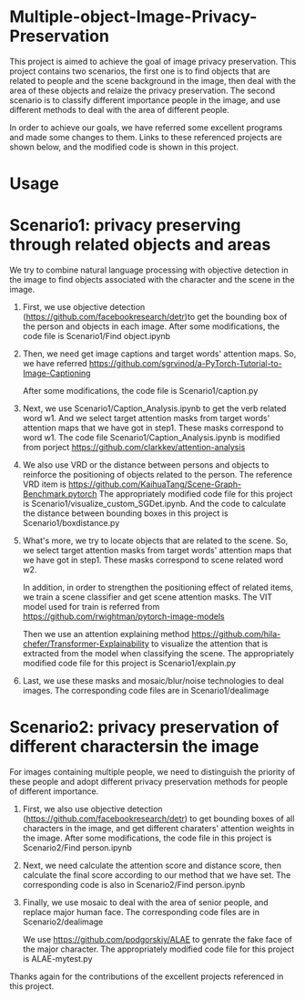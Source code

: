 # Multiple-object-Image-Privacy-Preservation
This project is aimed to achieve the goal of image privacy preservation.  This project contains two scenarios, the first one is to find objects that are related to people and the scene background in the image, then deal with the area of these objects and relaize the privacy preservation. The second scenario is to classify different importance people in the image, and use different methods to deal with the area of different people.  

In order to achieve our goals, we have referred some excellent programs and made some changes to them. Links to these referenced projects are shown below, and the modified code is shown in this project.


# Usage

# Scenario1: privacy preserving through related objects and areas

We try to combine natural language processing with objective detection in the image to find objects associated with the character and the scene in the image.

1) First, we use objective detection (https://github.com/facebookresearch/detr)to get the bounding box of the person and objects in each image.
   After some modifications, the code file is Scenario1/Find object.ipynb

2) Then, we need get image captions and target words' attention maps. So, we have referred
https://github.com/sgrvinod/a-PyTorch-Tutorial-to-Image-Captioning

   After some modifications, the code file is Scenario1/caption.py

3) Next, we use Scenario1/Caption_Analysis.ipynb to get the verb related word w1. And we select target attention masks from target words' attention maps that we have got in step1. These masks correspond to word w1.
   The code file Scenario1/Caption_Analysis.ipynb is modified from porject https://github.com/clarkkev/attention-analysis

4) We also use VRD or the distance between persons and objects to reinforce the positioning of objects related to the person. 
   The reference VRD item is https://github.com/KaihuaTang/Scene-Graph-Benchmark.pytorch
   The appropriately modified code file for this project is Scenario1/visualize_custom_SGDet.ipynb. And the code to calculate the distance between bounding boxes in this   project is Scenario1/boxdistance.py 

5) What's more, we try to locate objects that are related to the scene. So, we select target attention masks from target words' attention maps that we have got in step1. These masks correspond to scene related word w2.

   In addition, in order to strengthen the positioning effect of related items, we train a scene classifier and get scene attention masks.
   The VIT model used for train is referred from https://github.com/rwightman/pytorch-image-models

   Then we use an attention explaining method https://github.com/hila-chefer/Transformer-Explainability to visualize the attention that is extracted from the model when classifying the scene.
   The appropriately modified code file for this project is Scenario1/explain.py

6) Last, we use these masks and mosaic/blur/noise technologies to deal images.
   The corresponding code files are in Scenario1/dealimage


# Scenario2: privacy preservation of different charactersin the image

For images containing multiple people, we need to distinguish the priority of these people and adopt different privacy preservation methods for people of different importance.
1) First, we also use objective detection (https://github.com/facebookresearch/detr) to get bounding boxes of all characters in the image, and get different charaters' attention weights in the image.
   After some modifications, the code file in this project is Scenario2/Find person.ipynb

2) Next, we need calculate the attention score and distance score, then calculate the final score according to our method that we have set.
   The corresponding code is also in Scenario2/Find person.ipynb

3) Finally, we use mosaic to deal with the area of senior people, and replace major human face.
   The corresponding code files are in Scenario2/dealimage

   We use https://github.com/podgorskiy/ALAE to genrate the fake face of the major character.
   The appropriately modified code file for this project is ALAE-mytest.py


Thanks again for the contributions of the excellent projects referenced in this project.
